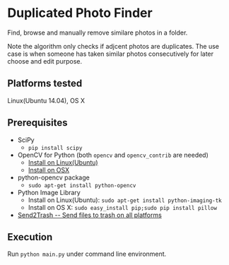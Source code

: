 Duplicated Photo Finder
=======================
Find, browse and manually remove similare photos in a folder.

Note the algorithm only checks if adjcent photos are duplicates. The use case is when someone has taken similar photos consecutively for later choose and edit purpose.

Platforms tested
----------------
Linux(Ubuntu 14.04), OS X

Prerequisites
-------------
- SciPy
    - `pip install scipy`
- OpenCV for Python (both `opencv` and `opencv_contrib` are needed)
    - [Install on Linux(Ubuntu)](http://www.pyimagesearch.com/2015/06/22/install-opencv-3-0-and-python-2-7-on-ubuntu/)
    - [Install on OSX](http://www.pyimagesearch.com/2015/06/15/install-opencv-3-0-and-python-2-7-on-osx/)
- python-opencv package
    - `sudo apt-get install python-opencv`
- Python Image Library
    - Install on Linux(Ubuntu): `sudo apt-get install python-imaging-tk`
    - Install on OS X: `sudo easy_install pip;sudo pip install pillow`
- [Send2Trash -- Send files to trash on all platforms](https://github.com/hsoft/send2trash/)

Execution
---------
Run `python main.py` under command line environment.

